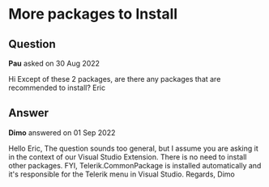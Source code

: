 # More packages to Install

## Question

**Pau** asked on 30 Aug 2022

Hi Except of these 2 packages, are there any packages that are recommended to install? Eric

## Answer

**Dimo** answered on 01 Sep 2022

Hello Eric, The question sounds too general, but I assume you are asking it in the context of our Visual Studio Extension. There is no need to install other packages. FYI, Telerik.CommonPackage is installed automatically and it's responsible for the Telerik menu in Visual Studio. Regards, Dimo
